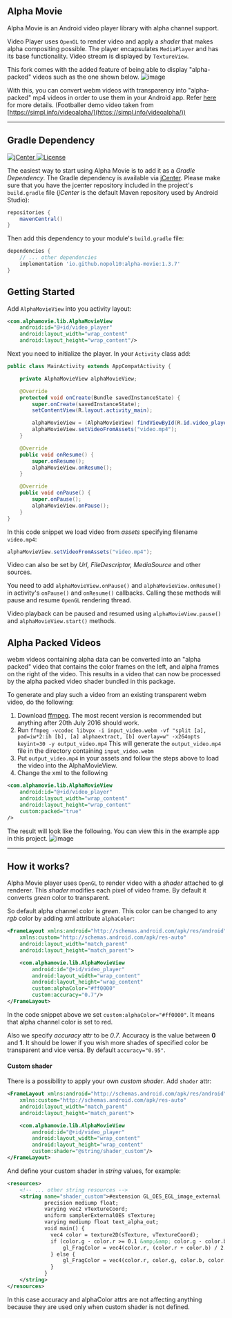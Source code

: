 ## Alpha Movie

Alpha Movie is an Android video player library with alpha channel support.

Video Player uses `OpenGL` to render video and apply a *shader* that makes alpha compositing possible. The player encapsulates `MediaPlayer` and has its base functionality. Video stream is displayed by `TextureView`.

This fork comes with the added feature of being able to display "alpha-packed" videos such as the one shown below.
![image](https://user-images.githubusercontent.com/314281/117477004-0b9e3080-af90-11eb-8f2e-a69ecb1353e9.png)

With this, you can convert webm videos with transparency into "alpha-packed" mp4 videos in order to use them in your Android app. Refer [here](#alpha-packed-videos) for more details.
(Footballer demo video taken from [https://simpl.info/videoalpha/](https://simpl.info/videoalpha/))

---

## Gradle Dependency

[ ![jCenter](https://api.bintray.com/packages/pavelsemak/alpha-movie/alpha-movie/images/download.svg) ](https://bintray.com/pavelsemak/alpha-movie/alpha-movie/_latestVersion)
[![License](https://img.shields.io/badge/license-Apache%202-4EB1BA.svg?style=flat-square)](https://www.apache.org/licenses/LICENSE-2.0.html)

The easiest way to start using Alpha Movie is to add it as a *Gradle Dependency*. The Gradle dependency is available via [jCenter](https://bintray.com/pavelsemak/alpha-movie/alpha-movie/view). Please make sure that you have the jcenter repository included in the project's `build.gradle` file (*jCenter* is the default Maven repository used by Android Studio):

```gradle
repositories {
    mavenCentral()
}
```

Then add this dependency to your module's `build.gradle` file:

```gradle
dependencies {
    // ... other dependencies
    implementation 'io.github.nopol10:alpha-movie:1.3.7'
}
```

## Getting Started

Add `AlphaMovieView` into you activity layout:

```xml
<com.alphamovie.lib.AlphaMovieView
    android:id="@+id/video_player"
    android:layout_width="wrap_content"
    android:layout_height="wrap_content"/>
```

Next you need to initialize the player. In your `Activity` class add:

```java
public class MainActivity extends AppCompatActivity {

    private AlphaMovieView alphaMovieView;

    @Override
    protected void onCreate(Bundle savedInstanceState) {
        super.onCreate(savedInstanceState);
        setContentView(R.layout.activity_main);

        alphaMovieView = (AlphaMovieView) findViewById(R.id.video_player);
        alphaMovieView.setVideoFromAssets("video.mp4");
    }

    @Override
    public void onResume() {
        super.onResume();
        alphaMovieView.onResume();
    }

    @Override
    public void onPause() {
        super.onPause();
        alphaMovieView.onPause();
    }
}
```

In this code snippet we load video from *assets* specifying filename `video.mp4`:

```java
alphaMovieView.setVideoFromAssets("video.mp4");
```

Video can also be set by *Url, FileDescriptor, MediaSource* and other sources.

You need to add `alphaMovieView.onPause()` and `alphaMovieView.onResume()` in activity's `onPause()` and `onResume()` callbacks. Calling these methods will pause and resume `OpenGL` rendering thread.

Video playback can be paused and resumed using `alphaMovieView.pause()` and `alphaMovieView.start()` methods.

## Alpha Packed Videos

webm videos containing alpha data can be converted into an "alpha packed" video that contains the color frames on the left, and alpha frames on the right of the video.
This results in a video that can now be processed by the alpha packed video shader bundled in this package.

To generate and play such a video from an existing transparent webm video, do the following:

1. Download [ffmpeg](https://ffmpeg.org/download.html). The most recent version is recommended but anything after 20th July 2016 should work.
1. Run `ffmpeg -vcodec libvpx -i input_video.webm -vf "split [a], pad=iw*2:ih [b], [a] alphaextract, [b] overlay=w" -x264opts keyint=30 -y output_video.mp4`
    This will generate the `output_video.mp4` file in the directory containing `input_video.webm`
1. Put `output_video.mp4` in your assets and follow the steps above to load the video into the AlphaMovieView.
1. Change the xml to the following
```xml
<com.alphamovie.lib.AlphaMovieView
    android:id="@+id/video_player"
    android:layout_width="wrap_content"
    android:layout_height="wrap_content"
    custom:packed="true"
/>
```

The result will look like the following. You can view this in the example app in this project.
![image](https://user-images.githubusercontent.com/314281/117478937-57ea7000-af92-11eb-9ade-757eb1bda991.png)

---

## How it works?

Alpha Movie player uses `OpenGL` to render video with a *shader* attached to gl renderer. This *shader* modifies each pixel of video frame. By default it converts *green* color to transparent.

So default alpha channel color is *green*. This color can be changed to any *rgb* color by adding xml attribute `alphaColor`:

```xml
<FrameLayout xmlns:android="http://schemas.android.com/apk/res/android"
    xmlns:custom="http://schemas.android.com/apk/res-auto"
    android:layout_width="match_parent"
    android:layout_height="match_parent">

    <com.alphamovie.lib.AlphaMovieView
        android:id="@+id/video_player"
        android:layout_width="wrap_content"
        android:layout_height="wrap_content"
        custom:alphaColor="#ff0000"
        custom:accuracy="0.7"/>
</FrameLayout>
```
In the code snippet above we set `custom:alphaColor="#ff0000"`. It means that alpha channel color is set to red.

Also we specify *accuracy* attr to be *0.7*. Accuracy is the value between **0** and **1**. It should be lower if you wish more shades of specified color be transparent and vice versa. By default `accuracy="0.95"`. 

#### Custom shader

There is a possibility to apply your own *custom shader*. Add `shader` attr:

```xml
<FrameLayout xmlns:android="http://schemas.android.com/apk/res/android"
    xmlns:custom="http://schemas.android.com/apk/res-auto"
    android:layout_width="match_parent"
    android:layout_height="match_parent">

    <com.alphamovie.lib.AlphaMovieView
        android:id="@+id/video_player"
        android:layout_width="wrap_content"
        android:layout_height="wrap_content"
        custom:shader="@string/shader_custom"/>
</FrameLayout>
```

And define your custom shader in *string* values, for example:

```xml
<resources>
    <!-- ... other string resources -->
    <string name="shader_custom">#extension GL_OES_EGL_image_external : require\n
            precision mediump float;
            varying vec2 vTextureCoord;
            uniform samplerExternalOES sTexture;
            varying mediump float text_alpha_out;
            void main() {
              vec4 color = texture2D(sTexture, vTextureCoord);
              if (color.g - color.r >= 0.1 &amp;&amp; color.g - color.b >= 0.1) {
                  gl_FragColor = vec4(color.r, (color.r + color.b) / 2.0, color.b, 1.0 - color.g);
              } else {
                  gl_FragColor = vec4(color.r, color.g, color.b, color.a);
              }
            }
    </string>
</resources>
```

In this case accuracy and alphaColor attrs are not affecting anything because they are used only when custom shader is not defined.

